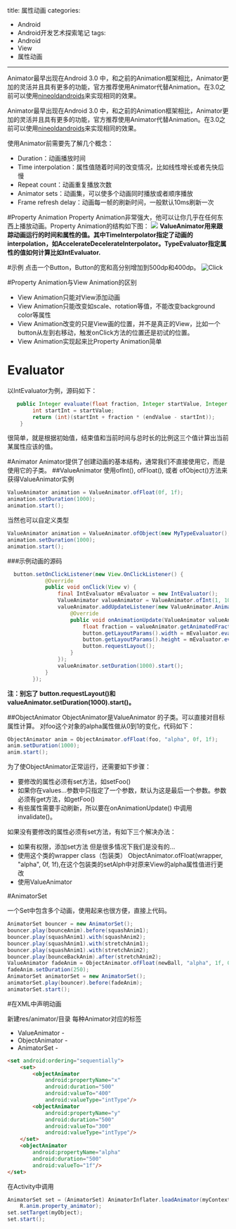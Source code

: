 title: 属性动画
categories:
- Android
- Android开发艺术探索笔记
tags:
- Android
- View
- 属性动画
---
Animator最早出现在Android 3.0 中，和之前的Animation框架相比，Animator更加的灵活并且具有更多的功能，官方推荐使用Animator代替Animation。在3.0之前可以使用[nineoldandroids](http://nineoldandroids.com/)来实现相同的效果。
<!-- more -->

Animator最早出现在Android 3.0 中，和之前的Animation框架相比，Animator更加的灵活并且具有更多的功能，官方推荐使用Animator代替Animation。在3.0之前可以使用[nineoldandroids](http://nineoldandroids.com/)来实现相同的效果。

使用Animator前需要先了解几个概念：

 - Duration：动画播放时间
 - Time interpolation：属性值随着时间的改变情况，比如线性增长或者先快后慢
 - Repeat count：动画重复播放次数
 - Animator sets：动画集，可以使多个动画同时播放或者顺序播放
 - Frame refresh delay：动画每一帧的刷新时间，一般默认10ms刷新一次

#Property Animation
Property Animation非常强大，他可以让你几乎在任何东西上播放动画。Property Animation的结构如下图：
![](http://img.blog.csdn.net/20151207134608386)
**ValueAnimator用来跟踪动画运行的时间和属性的值。其中TimeInterpolator指定了动画的 interpolation，如AccelerateDecelerateInterpolator。TypeEvaluator指定属性的值如何计算比如IntEvaluator.**

#示例
点击一个Button，Button的宽和高分别增加到500dp和400dp。
![Click](http://img.blog.csdn.net/20160308214301229)

#Property Animation与View Animation的区别

 - View Animation只能对View添加动画
 - View Animation只能改变如scale、rotation等值，不能改变background color等属性
 - View Animation改变的只是View画的位置，并不是真正的View，比如一个button从左到右移动，触发onClick方法的位置还是初试的位置。
 - View Animation实现起来比Property Animation简单

# Evaluator
以IntEvaluator为例，源码如下：
```java
   public Integer evaluate(float fraction, Integer startValue, Integer endValue) {
        int startInt = startValue;
        return (int)(startInt + fraction * (endValue - startInt));
    }
```
很简单，就是根据初始值，结束值和当前时间与总时长的比例这三个值计算出当前某属性应该的值。

#Animator
Animator提供了创建动画的基本结构，通常我们不直接使用它，而是使用它的子类。
##ValueAnimator
使用ofInt(), ofFloat(), 或者 ofObject()方法来获得ValueAnimator实例

```java
ValueAnimator animation = ValueAnimator.ofFloat(0f, 1f);
animation.setDuration(1000);
animation.start();
```
当然也可以自定义类型

```java
ValueAnimator animation = ValueAnimator.ofObject(new MyTypeEvaluator(), startPropertyValue, endPropertyValue);
animation.setDuration(1000);
animation.start();
```
###示例动画的源码
```java
  button.setOnClickListener(new View.OnClickListener() {
            @Override
            public void onClick(View v) {
                final IntEvaluator mEvaluator = new IntEvaluator();
                ValueAnimator valueAnimator = ValueAnimator.ofInt(1, 100);
                valueAnimator.addUpdateListener(new ValueAnimator.AnimatorUpdateListener() {
                    @Override
                    public void onAnimationUpdate(ValueAnimator valueAnimator) {
                        float fraction = valueAnimator.getAnimatedFraction();
                        button.getLayoutParams().width = mEvaluator.evaluate(fraction, button.getWidth(), 500);
                        button.getLayoutParams().height = mEvaluator.evaluate(fraction, button.getHeight(), 400);
                        button.requestLayout();
                    }
                });
                valueAnimator.setDuration(1000).start();
            }
        });
```

**注：别忘了 button.requestLayout()和valueAnimator.setDuration(1000).start()。**

##ObjectAnimator
ObjectAnimator是ValueAnimator 的子类。可以直接对目标属性计算。
对foo这个对象的alpha属性做从0到1的变化，代码如下：

```java
ObjectAnimator anim = ObjectAnimator.ofFloat(foo, "alpha", 0f, 1f);
anim.setDuration(1000);
anim.start();
```
为了使ObjectAnimator正常运行，还需要如下步骤：

 - 要修改的属性必须有set方法，如setFoo()
 - 如果你在values...参数中只指定了一个参数，默认为这是最后一个参数。参数必须有get方法，如getFoo()
 - 有些属性需要手动刷新，所以要在onAnimationUpdate() 中调用invalidate()。

如果没有要修改的属性必须有set方法，有如下三个解决办法：

 - 如果有权限，添加set方法
   但是很多情况下我们是没有的...
 - 使用这个类的wrapper class（包装类）
   ObjectAnimator.ofFloat(wrapper, "alpha", 0f, 1f),在这个包装类的setAlph中对原来View的alpha属性值进行更改
 - 使用ValueAnimator

#AnimatorSet

一个Set中包含多个动画，使用起来也很方便，直接上代码。

```java
AnimatorSet bouncer = new AnimatorSet();
bouncer.play(bounceAnim).before(squashAnim1);
bouncer.play(squashAnim1).with(squashAnim2);
bouncer.play(squashAnim1).with(stretchAnim1);
bouncer.play(squashAnim1).with(stretchAnim2);
bouncer.play(bounceBackAnim).after(stretchAnim2);
ValueAnimator fadeAnim = ObjectAnimator.ofFloat(newBall, "alpha", 1f, 0f);
fadeAnim.setDuration(250);
AnimatorSet animatorSet = new AnimatorSet();
animatorSet.play(bouncer).before(fadeAnim);
animatorSet.start();
```
#在XML中声明动画

新建res/animator/目录
每种Animator对应的标签

 - ValueAnimator - <animator>
 - ObjectAnimator - <objectAnimator>
 - AnimatorSet - <set>

```html
<set android:ordering="sequentially">
    <set>
        <objectAnimator
            android:propertyName="x"
            android:duration="500"
            android:valueTo="400"
            android:valueType="intType"/>
        <objectAnimator
            android:propertyName="y"
            android:duration="500"
            android:valueTo="300"
            android:valueType="intType"/>
    </set>
    <objectAnimator
        android:propertyName="alpha"
        android:duration="500"
        android:valueTo="1f"/>
</set>
```
在Activity中调用

```java
AnimatorSet set = (AnimatorSet) AnimatorInflater.loadAnimator(myContext,
    R.anim.property_animator);
set.setTarget(myObject);
set.start();
```

